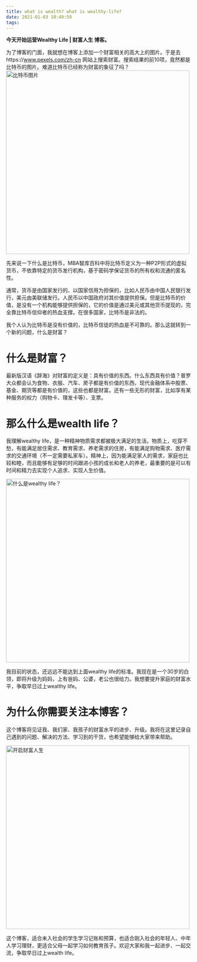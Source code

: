 ```yaml
---
title: what is wealth? what is wealthy-life?
date: 2021-01-03 10:49:59
tags:
---
```


**今天开始运营Wealthy Life | 财富人生 博客。**

为了博客的门面，我就想在博客上添加一个财富相关的高大上的图片。于是去https://www.pexels.com/zh-cn 网站上搜索财富。搜索结果的前10项，竟然都是比特币的图片。难道比特币已经称为财富的象征了吗？
<img src="pexels-david-mcbee-730564.jpg" alt="比特币图片" width="500"/>

先来说一下什么是比特币，MBA智库百科中将比特币定义为一种P2P形式的虚拟货币，不依靠特定的货币发行机构，基于密码学保证货币的所有权和流通的匿名性。

通常，货币是由国家发行的、以国家信用为担保的，比如人民币由中国人民银行发行，美元由美联储发行。人民币以中国政府对其价值提供担保。但是比特币的价值，是没有一个机构能够提供担保的，它的价值是通过美元或其他货币提现的，完全靠比特币信仰者的热血支撑。在很多国家，比特币是非法的。

我个人认为比特币是没有价值的，比特币信徒的热血是不可靠的。那么这就转到一个新的问题，什么是财富？

# 什么是财富？

最新版汉语《辞海》对财富的定义是：具有价值的东西。什么东西具有价值？普罗大众都会认为食物、衣服、汽车、房子都是有价值的东西，现代金融体系中股票、基金、期货等都是有价值的，这些也都是财富。还有一些无形的财富，比如享有某种服务的权力（购物卡、理发卡等）、支票。

# 那么什么是wealth life？

我理解wealthy life，是一种精神物质需求都被极大满足的生活。物质上，吃穿不愁，有能满足居住需求、教育需求、养老需求的住房，有能满足购物需求、医疗需求的交通环境（不一定需要私家车）。精神上，因为能满足家人的需求，家庭也比较和睦，而且能够有足够的时间跟进小孩的成长和老人的养老，最重要的是可以有时间和精力去实现个人追求、实现人生价值。

<img src="pexels-victoria-borodinova-1620653.jpg" alt="什么是wealthy life？" width="500"/>

我目前的状态，还远远不能达到上面wealthy life的标准。我现在是一个30岁的白领，即将升级为妈妈，上有爸妈、公婆，老公也很给力。我想要提升家庭的财富水平，争取早日过上wealthy life。

# 为什么你需要关注本博客？

这个博客将见证我、我们家、我孩子的财富水平的进步、升级。我将在这里记录自己遇到的问题、解决的方法、学习到的干货，也希望能够给大家带来帮助。

<img src="pexels-cottonbro-3943723_副本.jpg" alt="开启财富人生" width="500"/>

这个博客，适合未入社会的学生学习记账和预算，也适合刚入社会的年轻人、中年人学习理财，更适合父母一起学习如何教育孩子。欢迎大家和我一起进步、一起交流，争取早日过上wealth life。
